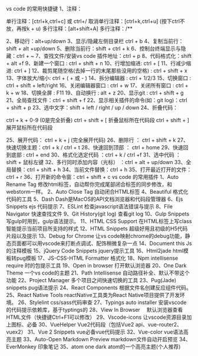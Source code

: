 vs code 的常用快捷键
1、注释：

单行注释：[ctrl+k,ctrl+c] 或 ctrl+/
取消单行注释：[ctrl+k,ctrl+u] (按下ctrl不放，再按k + u)
多行注释：[alt+shift+A]
多行注释：/**

2、移动行：alt+up/down
3、显示/隐藏左侧目录栏  ctrl + b
4、复制当前行：shift + alt +up/down
5、删除当前行：shift + ctrl + k
6、控制台终端显示与隐藏：ctrl + ~
7、查找文件/安装vs code 插件地址：ctrl + p
8、代码格式化：shift + alt +f
9、新建一个窗口 : ctrl + shift + n
10、行增加缩进:  ctrl + [
11、行减少缩进:  ctrl + ]
12、裁剪尾随空格(去掉一行的末尾那些没用的空格) : ctrl + shift + x
13、字体放大/缩小:  ctrl + ( + 或 - )
14、拆分编辑器 :  ctrl + 1/2/3
15、切换窗口 :  ctrl + shift + left/right
16、关闭编辑器窗口 :  ctrl + w
17、关闭所有窗口 :  ctrl + k + w
18、切换全屏 :   F11
19、自动换行 :  alt + z
20、显示git  :   ctrl + shift + g
21、全局查找文件：ctrl + shift + f
22、显示相关插件的命令(如：git log)：ctrl + shift + p
23、选中文字：shift + left / right / up / down
24、折叠代码：

ctrl + k + 0-9 (0是完全折叠)
ctrl + shift + [ 折叠鼠标所在代码段
ctrl + shift + ] 展开鼠标所在代码段

25、展开代码： ctrl + k + j (完全展开代码)
26、删除行 ： ctrl + shift + k
27、快速切换主题：ctrl + k / ctrl + t
28、快速回到顶部 ： ctrl + home
29、快速回到底部 : ctrl + end
30、格式化选定代码 ：ctrl + k / ctrl +f
31、选中代码 ： shift + 鼠标左键
32、多行同时添加内容（光标） ：ctrl + alt + up/down
33、全局替换：ctrl + shift + h
34、当前文件替换：ctrl + h
35、打开最近打开的文件：ctrl + r
36、打开新的命令窗：ctrl + shift + c
vs code 的常用插件
1、Auto Rename Tag   修改html标签，自动帮你完成尾部闭合标签的同步修改，和webstorm一样。
2、Auto Close Tag   自动闭合HTML标签
4、Beautiful   格式化代码的工具
5、Dash   Dash是MacOS的API文档浏览器和代码段管理器
6、Ejs Snippets  ejs 代码提示
7、ESLint   检查javascript语法错误与提示
8、File Navigator  快速查找文件
9、Git History(git log)   查看git log
10、Gulp Snippets   写gulp时用到，gulp语法提示。
11、HTML CSS Support   在HTML标签上写class智能提示当前项目所支持的样式
12、HTML Snippets   超级好用且初级的H5代码片段以及提示
13、Debug for Chrome   让vs code映射chrome的debug功能，静态页面都可以用vscode来打断点调试、配饰稍微复杂一点
14、Document this         Js的注释模板
15、jQuery Code Snippets   jquery提示工具
16、Html2jade   html模板转pug模板
17、JS-CSS-HTML Formatter  格式化
18、Npm intellisense   require 时的包提示工具
19、Open in browser  打开默认浏览器
20、One Dark Theme  一个vs code的主题
21、Path Intellisense   自动路径补全、默认不带这个功能
22、Project Manager   多个项目之间快速切换的工具
23、Pug(Jade) snippets   pug语法提示
24、React Components   根据文件名创建反应组件代码。
25、React Native Tools    reactNative工具类为React Native项目提供了开发环境。
26、Stylelint   css/sass代码审查
27、Typings auto installer   安装vscode 的代码提示依赖库，基于typtings的
28、View In Browser  　默认浏览器查看HTML文件（快捷键Ctrl+F1可以修改）
29、Vscode-icons  让vscode资源目录加上图标、必备
30、VueHelper   Vue2代码段（包括Vue2 api、vue-router2、vuex2）
31、Vue 2 Snippets   vue必备vue代码提示
32、Vue-color   vue语法高亮主题
33、Auto-Open Markdown Preview markdown文件自动开启预览
34、EverMonkey 印象笔记
35、atom one dark atom的一个高亮主题(个人推荐)

